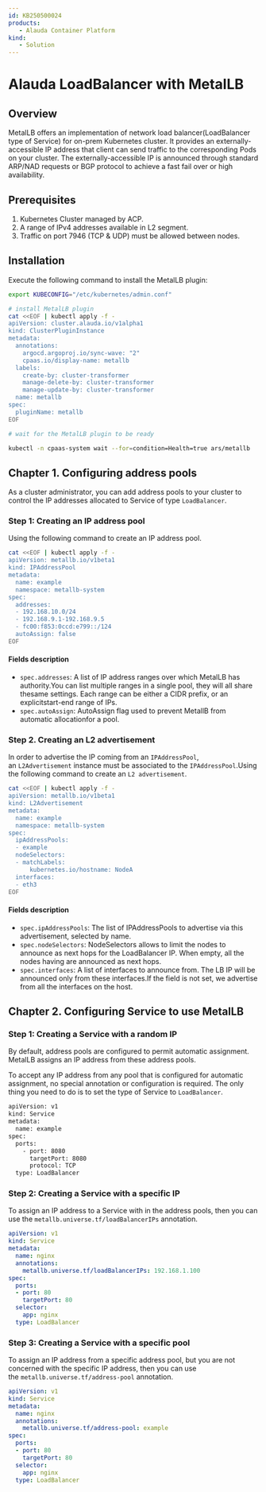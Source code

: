 ```yaml
---
id: KB250500024
products: 
   - Alauda Container Platform
kind:
   - Solution
---
```

# Alauda LoadBalancer with MetalLB

## Overview
MetalLB offers an implementation of network load balancer(LoadBalancer type of Service) for on-prem Kubernetes cluster. It provides an externally-accessible IP address that client can send traffic to the corresponding Pods on your cluster. The externally-accessible IP is announced through standard ARP/NAD requests or BGP protocol to achieve a fast fail over or high availability.
## Prerequisites

1. Kubernetes Cluster managed by ACP.
2. A range of IPv4 addresses available in L2 segment.
3. Traffic on port 7946 (TCP & UDP) must be allowed between nodes.
## Installation
Execute the following command to install the MetalLB plugin:

```bash
export KUBECONFIG="/etc/kubernetes/admin.conf"

# install MetalLB plugin
cat <<EOF | kubectl apply -f -
apiVersion: cluster.alauda.io/v1alpha1
kind: ClusterPluginInstance
metadata:
  annotations:
    argocd.argoproj.io/sync-wave: "2"
    cpaas.io/display-name: metallb
  labels:
    create-by: cluster-transformer
    manage-delete-by: cluster-transformer
    manage-update-by: cluster-transformer
  name: metallb
spec:
  pluginName: metallb
EOF

# wait for the MetalLB plugin to be ready

kubectl -n cpaas-system wait --for=condition=Health=true ars/metallb
```

## Chapter 1. Configuring address pools 
As a cluster administrator, you can add address pools to your cluster to control the IP addresses allocated to Service of type `LoadBalancer`.
### Step 1: Creating an IP address pool
Using the following command to create an IP address pool.

```bash
cat <<EOF | kubectl apply -f -
apiVersion: metallb.io/v1beta1
kind: IPAddressPool
metadata:
  name: example
  namespace: metallb-system
spec:
  addresses:
  - 192.168.10.0/24
  - 192.168.9.1-192.168.9.5
  - fc00:f853:0ccd:e799::/124
  autoAssign: false
EOF
```

#### Fields description

- `spec.addresses`: A list of IP address ranges over which MetalLB has authority.You can list multiple ranges in a single pool, they will all share thesame settings. Each range can be either a CIDR prefix, or an explicitstart-end range of IPs.
- `spec.autoAssign`: AutoAssign flag used to prevent MetallB from automatic allocationfor a pool.

### Step 2. Creating an L2 advertisement

In order to advertise the IP coming from an `IPAddressPool`, an `L2Advertisement` instance must be associated to the `IPAddressPool`.Using the following command to create an `L2 advertisement`.

```bash
cat <<EOF | kubectl apply -f -
apiVersion: metallb.io/v1beta1
kind: L2Advertisement
metadata:
  name: example
  namespace: metallb-system
spec:
  ipAddressPools:
  - example
  nodeSelectors:
  - matchLabels:
      kubernetes.io/hostname: NodeA
  interfaces:
  - eth3
EOF
```

#### Fields description

- `spec.ipAddressPools`: The list of IPAddressPools to advertise via this advertisement, selected by name.
- `spec.nodeSelectors`: NodeSelectors allows to limit the nodes to announce as next hops for the LoadBalancer IP. When empty, all the nodes having are announced as next hops.
- `spec.interfaces`: A list of interfaces to announce from. The LB IP will be announced only from these interfaces.If the field is not set, we advertise from all the interfaces on the host.
## Chapter 2. Configuring Service to use MetalLB

### Step 1: Creating a Service with a random IP

By default, address pools are configured to permit automatic assignment. MetalLB assigns an IP address from these address pools.

To accept any IP address from any pool that is configured for automatic assignment, no special annotation or configuration is required. The only thing you need to do is to set the type of Service to `LoadBalancer`.

```bash
apiVersion: v1
kind: Service
metadata:
  name: example
spec:
  ports:
    - port: 8080
      targetPort: 8080
      protocol: TCP
  type: LoadBalancer
```

### Step 2: Creating a Service with a specific IP

To assign an IP address to a Service with in the address pools, then you can use the `metallb.universe.tf/loadBalancerIPs` annotation.

```yaml
apiVersion: v1
kind: Service
metadata:
  name: nginx
  annotations:
    metallb.universe.tf/loadBalancerIPs: 192.168.1.100
spec:
  ports:
  - port: 80
    targetPort: 80
  selector:
    app: nginx
  type: LoadBalancer
```

### Step 3: Creating a Service with a specific pool

To assign an IP address from a specific address pool, but you are not concerned with the specific IP address, then you can use the `metallb.universe.tf/address-pool` annotation.

```yaml
apiVersion: v1
kind: Service
metadata:
  name: nginx
  annotations:
    metallb.universe.tf/address-pool: example
spec:
  ports:
  - port: 80
    targetPort: 80
  selector:
    app: nginx
  type: LoadBalancer
```
